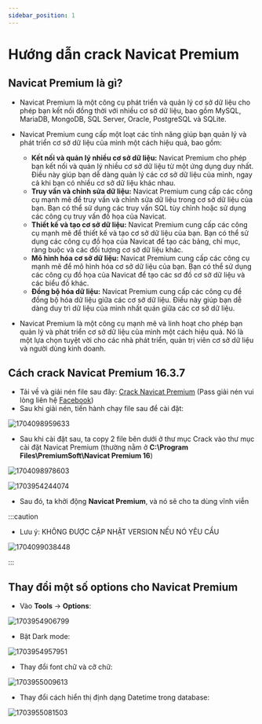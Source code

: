 ```yaml
---
sidebar_position: 1
---
```


# Hướng dẫn crack Navicat Premium

## Navicat Premium là gì?

- Navicat Premium là một công cụ phát triển và quản lý cơ sở dữ liệu cho phép bạn kết nối đồng thời với nhiều cơ sở dữ liệu, bao gồm MySQL, MariaDB, MongoDB, SQL Server, Oracle, PostgreSQL và SQLite.
- Navicat Premium cung cấp một loạt các tính năng giúp bạn quản lý và phát triển cơ sở dữ liệu của mình một cách hiệu quả, bao gồm:

  - **Kết nối và quản lý nhiều cơ sở dữ liệu:** Navicat Premium cho phép bạn kết nối và quản lý nhiều cơ sở dữ liệu từ một ứng dụng duy nhất. Điều này giúp bạn dễ dàng quản lý các cơ sở dữ liệu của mình, ngay cả khi bạn có nhiều cơ sở dữ liệu khác nhau.
  - **Truy vấn và chỉnh sửa dữ liệu:** Navicat Premium cung cấp các công cụ mạnh mẽ để truy vấn và chỉnh sửa dữ liệu trong cơ sở dữ liệu của bạn. Bạn có thể sử dụng các truy vấn SQL tùy chỉnh hoặc sử dụng các công cụ truy vấn đồ họa của Navicat.
  - **Thiết kế và tạo cơ sở dữ liệu:** Navicat Premium cung cấp các công cụ mạnh mẽ để thiết kế và tạo cơ sở dữ liệu của bạn. Bạn có thể sử dụng các công cụ đồ họa của Navicat để tạo các bảng, chỉ mục, ràng buộc và các đối tượng cơ sở dữ liệu khác.
  - **Mô hình hóa cơ sở dữ liệu:** Navicat Premium cung cấp các công cụ mạnh mẽ để mô hình hóa cơ sở dữ liệu của bạn. Bạn có thể sử dụng các công cụ đồ họa của Navicat để tạo các sơ đồ cơ sở dữ liệu và các biểu đồ khác.
  - **Đồng bộ hóa dữ liệu:** Navicat Premium cung cấp các công cụ để đồng bộ hóa dữ liệu giữa các cơ sở dữ liệu. Điều này giúp bạn dễ dàng duy trì dữ liệu của mình nhất quán giữa các cơ sở dữ liệu.

- Navicat Premium là một công cụ mạnh mẽ và linh hoạt cho phép bạn quản lý và phát triển cơ sở dữ liệu của mình một cách hiệu quả. Nó là một lựa chọn tuyệt vời cho các nhà phát triển, quản trị viên cơ sở dữ liệu và người dùng kinh doanh.

## Cách crack Navicat Premium 16.3.7

- Tải về và giải nén file sau đây: [Crack Navicat Premium](https://drive.google.com/file/d/1ODgh6RmLDikD8SLotSfke6PnA-D_wm4G/view?usp=sharing) (Pass giải nén vui lòng liên hệ [Facebook](https://www.facebook.com/minhchi1509))
- Sau khi giải nén, tiến hành chạy file sau để cài đặt:

![1704098959633](image/navicat-installation/1704098959633.png)

- Sau khi cài đặt sau, ta copy 2 file bên dưới ở thư mục Crack vào thư mục cài đặt Navicat Premium (thường nằm ở **C:\Program Files\PremiumSoft\Navicat Premium 16**)

![1704098978603](image/navicat-installation/1704098978603.png)

![1703954244074](image/navicat-installation/1703954244074.png)

- Sau đó, ta khởi động **Navicat Premium**, và nó sẽ cho ta dùng vĩnh viễn

:::caution

- Lưu ý: KHÔNG ĐƯỢC CẬP NHẬT VERSION NẾU NÓ YÊU CẦU

![1704099038448](image/navicat-installation/1704099038448.png)

:::

## Thay đổi một số options cho Navicat Premium

- Vào **Tools** -> **Options**:

![1703954906799](image/navicat-installation/1703954906799.png)

- Bật Dark mode:

![1703954957951](image/navicat-installation/1703954957951.png)

- Thay đổi font chữ và cỡ chữ:

![1703955009613](image/navicat-installation/1703955009613.png)

- Thay đổi cách hiển thị định dạng Datetime trong database:

![1703955081503](image/navicat-installation/1703955081503.png)
